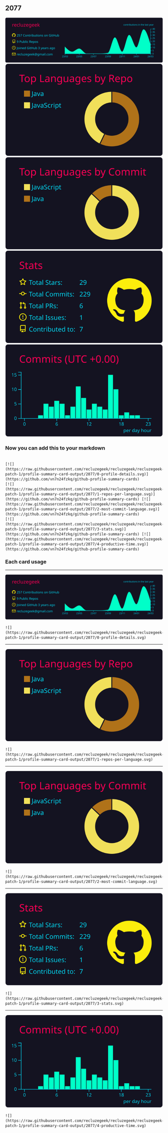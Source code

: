 ## 2077

[![](./0-profile-details.svg)](https://github.com/vn7n24fzkq/github-profile-summary-cards)
[![](./1-repos-per-language.svg)](https://github.com/vn7n24fzkq/github-profile-summary-cards) [![](./2-most-commit-language.svg)](https://github.com/vn7n24fzkq/github-profile-summary-cards)
[![](./3-stats.svg)](https://github.com/vn7n24fzkq/github-profile-summary-cards) [![](./4-productive-time.svg)](https://github.com/vn7n24fzkq/github-profile-summary-cards)
### Now you can add this to your markdown
```

[![](https://raw.githubusercontent.com/recluzegeek/recluzegeek/recluzegeek-patch-1/profile-summary-card-output/2077/0-profile-details.svg)](https://github.com/vn7n24fzkq/github-profile-summary-cards)
[![](https://raw.githubusercontent.com/recluzegeek/recluzegeek/recluzegeek-patch-1/profile-summary-card-output/2077/1-repos-per-language.svg)](https://github.com/vn7n24fzkq/github-profile-summary-cards) [![](https://raw.githubusercontent.com/recluzegeek/recluzegeek/recluzegeek-patch-1/profile-summary-card-output/2077/2-most-commit-language.svg)](https://github.com/vn7n24fzkq/github-profile-summary-cards)
[![](https://raw.githubusercontent.com/recluzegeek/recluzegeek/recluzegeek-patch-1/profile-summary-card-output/2077/3-stats.svg)](https://github.com/vn7n24fzkq/github-profile-summary-cards) [![](https://raw.githubusercontent.com/recluzegeek/recluzegeek/recluzegeek-patch-1/profile-summary-card-output/2077/4-productive-time.svg)](https://github.com/vn7n24fzkq/github-profile-summary-cards)

```

### Each card usage
---

![](./0-profile-details.svg)

```
![](https://raw.githubusercontent.com/recluzegeek/recluzegeek/recluzegeek-patch-1/profile-summary-card-output/2077/0-profile-details.svg)
```

    

---

![](./1-repos-per-language.svg)

```
![](https://raw.githubusercontent.com/recluzegeek/recluzegeek/recluzegeek-patch-1/profile-summary-card-output/2077/1-repos-per-language.svg)
```

    

---

![](./2-most-commit-language.svg)

```
![](https://raw.githubusercontent.com/recluzegeek/recluzegeek/recluzegeek-patch-1/profile-summary-card-output/2077/2-most-commit-language.svg)
```

    

---

![](./3-stats.svg)

```
![](https://raw.githubusercontent.com/recluzegeek/recluzegeek/recluzegeek-patch-1/profile-summary-card-output/2077/3-stats.svg)
```

    

---

![](./4-productive-time.svg)

```
![](https://raw.githubusercontent.com/recluzegeek/recluzegeek/recluzegeek-patch-1/profile-summary-card-output/2077/4-productive-time.svg)
```

    
